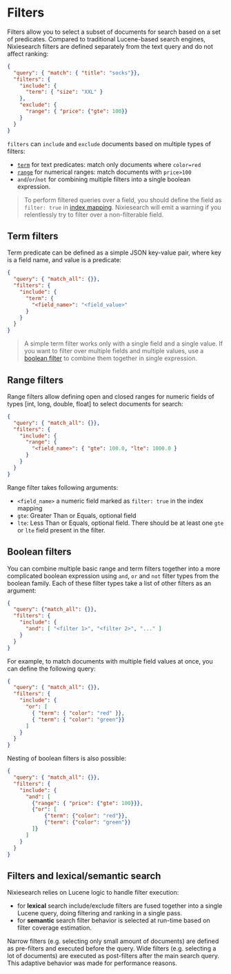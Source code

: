 # Filters

Filters allow you to select a subset of documents for search based on a set of predicates. Compared to traditional Lucene-based search engines, Nixiesearch filters are defined separately from the text query and do not affect ranking:

```json
{
  "query": { "match": { "title": "socks"}},
  "filters": {
    "include": {
      "term": { "size": "XXL" }
    },
    "exclude": {
      "range": { "price": {"gte": 100}}
    }
  }
}
```

`filters` can `include` and `exclude` documents based on multiple types of filters:
* [`term`](#term-filters) for text predicates: match only documents where `color=red`
* [`range`](#range-filters) for numerical ranges: match documents with `price>100`
* `and`/`or`/`not` for combining multiple filters into a single boolean expression.

> To perform filtered queries over a field, you should define the field as `filter: true` in [index mapping](../../config/mapping.md).
> Nixiesearch will emit a warning if you relentlessly try to filter over a non-filterable field.

## Term filters

Term predicate can be defined as a simple JSON key-value pair, where key is a field name, and value is a predicate:

```json
{
  "query": { "match_all": {}},
  "filters": {
    "include": {
      "term": {
        "<field_name>": "<field_value>"
      }
    }
  }
}
```

> A simple term filter works only with a single field and a single value. If you want to filter over multiple fields and multiple values, use a [boolean filter](#boolean-filters) to combine them together in single expression.

## Range filters

Range filters allow defining open and closed ranges for numeric fields of types [int, long, double, float] to select documents for search:

```json
{
  "query": { "match_all": {}},
  "filters": {
    "include": {
      "range": {
        "<field_name>": { "gte": 100.0, "lte": 1000.0 }
      }
    }
  }
}
```

Range filter takes following arguments:
* `<field_name>` a numeric field marked as `filter: true` in the index mapping
* `gte`: Greater Than or Equals, optional field
* `lte`: Less Than or Equals, optional field. There should be at least one `gte` or `lte` field present in the filter.

## Boolean filters

You can combine multiple basic range and term filters together into a more complicated boolean expression using `and`, `or` and `not` filter types from the boolean family. Each of these filter types take a list of other filters as an argument:

```json
{
  "query": {"match_all": {}},
  "filters": {
    "include": {
      "and": [ "<filter 1>", "<filter 2>", "..." ]
    }
  }
}
```

For example, to match documents with multiple field values at once, you can define the following query:

```json
{
  "query": { "match_all": {}},
  "filters": {
    "include": {
      "or": [
        { "term": { "color": "red" }},
        { "term": { "color": "green"}}
      ]
    }
  }
}
```

Nesting of boolean filters is also possible:

```json
{
  "query": { "match_all": {}},
  "filters": {
    "include": {
      "and": [
        {"range": { "price": {"gte": 100}}},
        {"or": [
            {"term": {"color": "red"}},
            {"term": {"color": "green"}}
        ]}
      ]
    }
  }
}
```


## Filters and lexical/semantic search

Nixiesearch relies on Lucene logic to handle filter execution:

* for **lexical** search include/exclude filters are fused together into a single Lucene query, doing filtering and ranking in a single pass.
* for **semantic** search filter behavior is selected at run-time based on filter coverage estimation. 

Narrow filters (e.g. selecting only small amount of documents) are defined as pre-filters and executed before the query. Wide filters (e.g. selecting a lot of documents) are executed as post-filters after the main search query. This adaptive behavior was made for performance reasons.